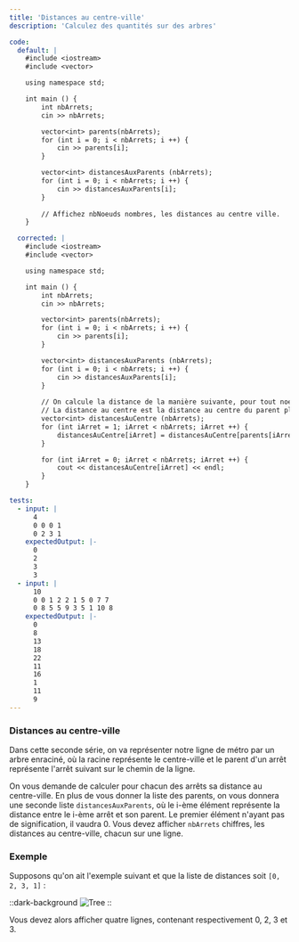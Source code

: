 ```yaml
---
title: 'Distances au centre-ville'
description: 'Calculez des quantités sur des arbres'

code:
  default: |
    #include <iostream>
    #include <vector>

    using namespace std;

    int main () {
        int nbArrets;
        cin >> nbArrets;

        vector<int> parents(nbArrets);
        for (int i = 0; i < nbArrets; i ++) {
            cin >> parents[i];
        }

        vector<int> distancesAuxParents (nbArrets);
        for (int i = 0; i < nbArrets; i ++) {
            cin >> distancesAuxParents[i];
        }
        
        // Affichez nbNoeuds nombres, les distances au centre ville.
    }

  corrected: |
    #include <iostream>
    #include <vector>

    using namespace std;

    int main () {
        int nbArrets;
        cin >> nbArrets;

        vector<int> parents(nbArrets);
        for (int i = 0; i < nbArrets; i ++) {
            cin >> parents[i];
        }

        vector<int> distancesAuxParents (nbArrets);
        for (int i = 0; i < nbArrets; i ++) {
            cin >> distancesAuxParents[i];
        }
        
        // On calcule la distance de la manière suivante, pour tout noeud possédant un parent,
        // La distance au centre est la distance au centre du parent plus la distance au parent
        vector<int> distancesAuCentre (nbArrets);
        for (int iArret = 1; iArret < nbArrets; iArret ++) {
            distancesAuCentre[iArret] = distancesAuCentre[parents[iArret]] + distancesAuxParents[iArret];
        }

        for (int iArret = 0; iArret < nbArrets; iArret ++) {
            cout << distancesAuCentre[iArret] << endl;
        }
    }

tests:
  - input: |
      4
      0 0 0 1
      0 2 3 1
    expectedOutput: |-
      0
      2
      3
      3
  - input: |
      10
      0 0 1 2 2 1 5 0 7 7
      0 8 5 5 9 3 5 1 10 8
    expectedOutput: |-
      0
      8
      13
      18
      22
      11
      16
      1
      11
      9
---
```


### Distances au centre-ville

Dans cette seconde série, on va représenter notre ligne de métro par un arbre enraciné, où la racine représente le centre-ville et le parent d'un arrêt représente l'arrêt suivant sur le chemin de la ligne.

On vous demande de calculer pour chacun des arrêts sa distance au centre-ville. En plus de vous donner la liste des parents, on vous donnera une seconde liste `distancesAuxParents`, où le i-ème élément représente la distance entre le i-ème arrêt et son parent. Le premier élément n'ayant pas de signification, il vaudra 0. Vous devez afficher `nbArrets` chiffres, les distances au centre-ville, chacun sur une ligne.

### Exemple

Supposons qu'on ait l'exemple suivant et que la liste de distances soit `[0, 2, 3, 1]` :

::dark-background
![Tree](/polympiads/tree-metro-polympiads.png)
::

Vous devez alors afficher quatre lignes, contenant respectivement 0, 2, 3 et 3.
